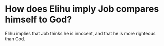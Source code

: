 # How does Elihu imply Job compares himself to God?

Elihu implies that Job thinks he is innocent, and that he is more righteous than God.
